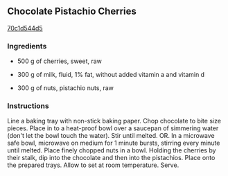 ## Chocolate Pistachio Cherries

[70c1d544d5](http://www.food.com/recipe/chocolate-pistachio-cherries-104373)

### Ingredients

 - 500 g of cherries, sweet, raw

 - 300 g of milk, fluid, 1% fat, without added vitamin a and vitamin d

 - 300 g of nuts, pistachio nuts, raw

### Instructions

Line a baking tray with non-stick baking paper. Chop chocolate to bite size pieces. Place in to a heat-proof bowl over a saucepan of simmering water (don't let the bowl touch the water). Stir until melted. OR. In a microwave safe bowl, microwave on medium for 1 minute bursts, stirring every minute until melted. Place finely chopped nuts in a bowl. Holding the cherries by their stalk, dip into the chocolate and then into the pistachios. Place onto the prepared trays. Allow to set at room temperature. Serve.